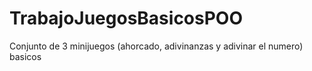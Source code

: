 # TrabajoJuegosBasicosPOO
Conjunto de 3 minijuegos (ahorcado, adivinanzas y adivinar el numero) basicos 

